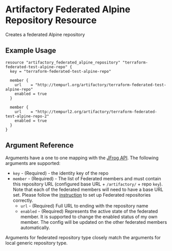 # Artifactory Federated Alpine Repository Resource

Creates a federated Alpine repository

## Example Usage

```hcl
resource "artifactory_federated_alpine_repository" "terraform-federated-test-alpine-repo" {
  key = "terraform-federated-test-alpine-repo"

  member {
    url    = "http://tempurl.org/artifactory/terraform-federated-test-alpine-repo"
    enabled = true
  }

  member {
    url    = "http://tempurl2.org/artifactory/terraform-federated-test-alpine-repo-2"
    enabled = true
  }
}
```

## Argument Reference

Arguments have a one to one mapping with the [JFrog API](https://www.jfrog.com/confluence/display/JFROG/Repository+Configuration+JSON#RepositoryConfigurationJSON-FederatedRepository). The following arguments are supported:

* `key` - (Required) - the identity key of the repo
* `member` - (Required) - The list of Federated members and must contain this repository URL (configured base URL + `/artifactory/` + repo `key`). Note that each of the federated members will need to have a base URL set. Please follow the [instruction](https://www.jfrog.com/confluence/display/JFROG/Working+with+Federated+Repositories#WorkingwithFederatedRepositories-SettingUpaFederatedRepository) to set up Federated repositories correctly.
    * `url` - (Required) Full URL to ending with the repository name
    * `enabled` - (Required) Represents the active state of the federated member. It is supported to change the enabled status of my own member. The config will be updated on the other federated members automatically.

Arguments for federated repository type closely match the arguments for local generic repository type.
